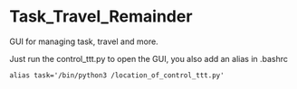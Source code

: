 # Task_Travel_Remainder
GUI for managing task, travel and more.

Just run the control_ttt.py to open the GUI, you also add an alias in .bashrc

```console
alias task='/bin/python3 /location_of_control_ttt.py'
```
